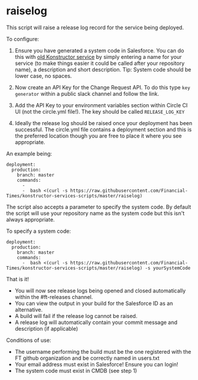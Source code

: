 # raiselog

This script will raise a release log record for the service being deployed.  

To configure:

1. Ensure you have generated a system code in Salesforce.  You can do this with [old Konstructor service](http://konstructor.svc.ft.com/swagger#!/CMDB/addAsset) by simply entering a name for your service (to make things easier it could be called after your repository name), a description and short description.
    Tip: System code should be lower case, no spaces.
    
2. Now create an API Key for the Change Request API.  To do this type `key generator` within a public slack channel and follow the link.

3. Add the API Key to your environment variables section within Circle CI UI (not the circle.yml file!).  The key should be called `RELEASE_LOG_KEY`

4. Ideally the release log should be raised once your deployment has been successful.  The circle.yml file contains a deployment section and this is the preferred location though you are free to place it where you see appropriate. 

An example being:

    deployment:
      production:
        branch: master
        commands:
          - 
          -  bash <(curl -s https://raw.githubusercontent.com/Financial-Times/konstructor-services-scripts/master/raiselog) 	

The script also accepts a parameter to specify the system code.  By default the script will use your repository name as the system code but this isn't always appropriate.

To specify a system code:

    deployment:
      production:
        branch: master
        commands:
          -  bash <(curl -s https://raw.githubusercontent.com/Financial-Times/konstructor-services-scripts/master/raiselog) -s yourSystemCode

That is it!

- You will now see release logs being opened and closed automatically within the #ft-releases channel.
- You can view the output in your build for the Salesforce ID as an alternative.
- A build will fail if the release log cannot be raised.
- A release log will automatically contain your commit message and description (if applicable)

Conditions of use:

- The username performing the build must be the one registered with the FT github organization and be correctly named in users.txt
- Your email address must exist in Salesforce! Ensure you can login!
- The system code must exist in CMDB (see step 1)
